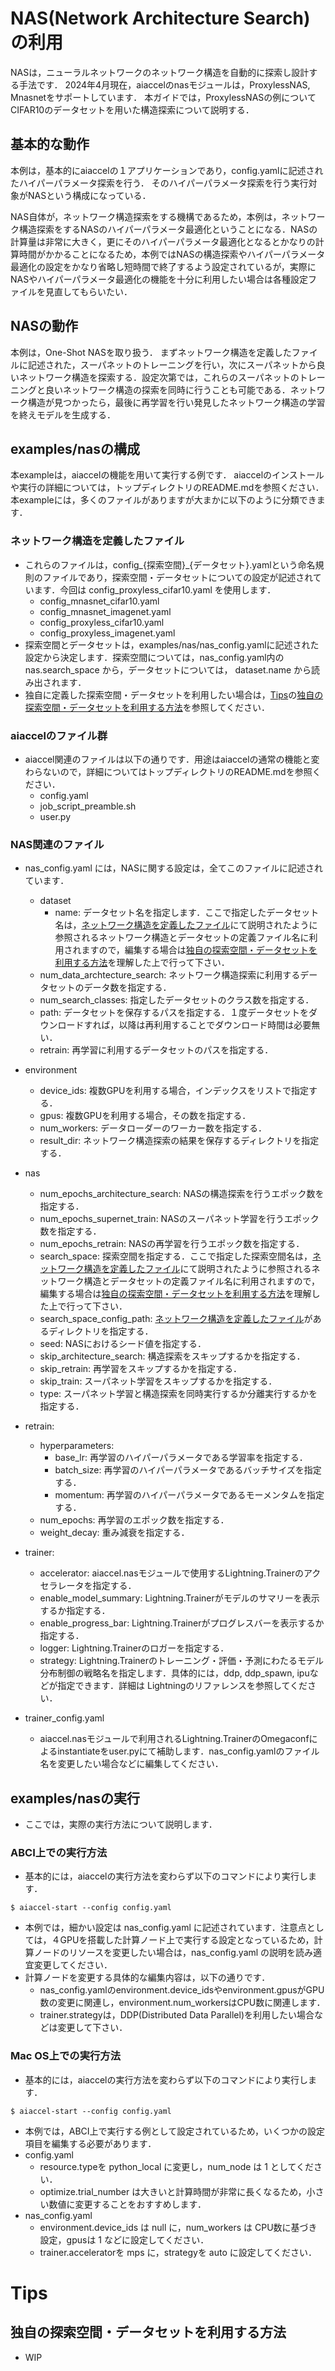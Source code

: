 # NAS(Network Architecture Search)の利用

NASは，ニューラルネットワークのネットワーク構造を自動的に探索し設計する手法です．
2024年4月現在，aiaccelのnasモジュールは，ProxylessNAS, Mnasnetをサポートしています．
本ガイドでは，ProxylessNASの例についてCIFAR10のデータセットを用いた構造探索について説明する．

##  基本的な動作

本例は，基本的にaiaccelの１アプリケーションであり，config.yamlに記述されたハイパーパラメータ探索を行う．
そのハイパーパラメータ探索を行う実行対象がNASという構成になっている．

NAS自体が，ネットワーク構造探索をする機構であるため，本例は，ネットワーク構造探索をするNASのハイパーパラメータ最適化ということになる．NASの計算量は非常に大きく，更にそのハイパーパラメータ最適化となるとかなりの計算時間がかかることになるため，本例ではNASの構造探索やハイパーパラメータ最適化の設定をかなり省略し短時間で終了するよう設定されているが，実際にNASやハイパーパラメータ最適化の機能を十分に利用したい場合は各種設定ファイルを見直してもらいたい．

## NASの動作

本例は，One-Shot NASを取り扱う．
まずネットワーク構造を定義したファイルに記述された，スーパネットのトレーニングを行い，次にスーパネットから良いネットワーク構造を探索する．設定次第では，これらのスーパネットのトレーニングと良いネットワーク構造の探索を同時に行うことも可能である．ネットワーク構造が見つかったら，最後に再学習を行い発見したネットワーク構造の学習を終えモデルを生成する．


## examples/nasの構成

本exampleは，aiaccelの機能を用いて実行する例です．
aiaccelのインストールや実行の詳細については，トップディレクトリのREADME.mdを参照ください．
本exampleには，多くのファイルがありますが大まかに以下のように分類できます．

### ネットワーク構造を定義したファイル
  - これらのファイルは，config_{探索空間}_{データセット}.yamlという命名規則のファイルであり，探索空間・データセットについての設定が記述されています．今回は config_proxyless_cifar10.yaml を使用します．
    - config_mnasnet_cifar10.yaml
    - config_mnasnet_imagenet.yaml
    - config_proxyless_cifar10.yaml
    - config_proxyless_imagenet.yaml
  - 探索空間とデータセットは，examples/nas/nas_config.yamlに記述された設定から決定します．探索空間については，nas_config.yaml内の nas.search_space から，データセットについては， dataset.name から読み出されます．
  - 独自に定義した探索空間・データセットを利用したい場合は，[Tips](Tips)の[独自の探索空間・データセットを利用する方法](独自の探索空間・データセットを利用する方法)を参照してください．

### aiaccelのファイル群
  - aiaccel関連のファイルは以下の通りです．用途はaiaccelの通常の機能と変わらないので，詳細についてはトップディレクトリのREADME.mdを参照ください．
    - config.yaml
    - job_script_preamble.sh
    - user.py

### NAS関連のファイル
  - nas_config.yaml には，NASに関する設定は，全てこのファイルに記述されています．
    - dataset
      - name: データセット名を指定します．ここで指定したデータセット名は，[ネットワーク構造を定義したファイル](ネットワーク構造を定義したファイル)にて説明されたように参照されるネットワーク構造とデータセットの定義ファイル名に利用されますので，編集する場合は[独自の探索空間・データセットを利用する方法](独自の探索空間・データセットを利用する方法)を理解した上で行って下さい．
    - num_data_archtecture_search: ネットワーク構造探索に利用するデータセットのデータ数を指定する．
    - num_search_classes: 指定したデータセットのクラス数を指定する．
    - path: データセットを保存するパスを指定する．１度データセットをダウンロードすれば，以降は再利用することでダウンロード時間は必要無い．
    - retrain: 再学習に利用するデータセットのパスを指定する．
  - environment
    - device_ids: 複数GPUを利用する場合，インデックスをリストで指定する．
    - gpus: 複数GPUを利用する場合，その数を指定する．
    - num_workers: データローダーのワーカー数を指定する．
    - result_dir: ネットワーク構造探索の結果を保存するディレクトリを指定する．
  - nas
    - num_epochs_architecture_search: NASの構造探索を行うエポック数を指定する．
    - num_epochs_supernet_train: NASのスーパネット学習を行うエポック数を指定する．
    - num_epochs_retrain: NASの再学習を行うエポック数を指定する．
    - search_space: 探索空間を指定する．ここで指定した探索空間名は，[ネットワーク構造を定義したファイル](ネットワーク構造を定義したファイル)にて説明されたように参照されるネットワーク構造とデータセットの定義ファイル名に利用されますので，編集する場合は[独自の探索空間・データセットを利用する方法](独自の探索空間・データセットを利用する方法)を理解した上で行って下さい．
    - search_space_config_path: [ネットワーク構造を定義したファイル](ネットワーク構造を定義したファイル)があるディレクトリを指定する．
    - seed: NASにおけるシード値を指定する．
    - skip_architecture_search: 構造探索をスキップするかを指定する．
    - skip_retrain: 再学習をスキップするかを指定する．
    - skip_train: スーパネット学習をスキップするかを指定する．
    - type: スーパネット学習と構造探索を同時実行するか分離実行するかを指定する．

  - retrain:
    - hyperparameters:
      - base_lr: 再学習のハイパーパラメータである学習率を指定する．
      - batch_size: 再学習のハイパーパラメータであるバッチサイズを指定する．
      - momentum: 再学習のハイパーパラメータであるモーメンタムを指定する．
    - num_epochs: 再学習のエポック数を指定する．
    - weight_decay: 重み減衰を指定する．

  - trainer:
    - accelerator: aiaccel.nasモジュールで使用するLightning.Trainerのアクセラレータを指定する．
    - enable_model_summary: Lightning.Trainerがモデルのサマリーを表示するか指定する．
    - enable_progress_bar: Lightning.Trainerがプログレスバーを表示するか指定する．
    - logger: Lightning.Trainerのロガーを指定する．
    - strategy: Lightning.Trainerのトレーニング・評価・予測にわたるモデル分布制御の戦略名を指定します．具体的には，ddp, ddp_spawn, ipuなどが指定できます．詳細は Lightningのリファレンスを参照してください．
  - trainer_config.yaml
    - aiaccel.nasモジュールで利用されるLightning.TrainerのOmegaconfによるinstantiateをuser.pyにて補助します．nas_config.yamlのファイル名を変更したい場合などに編集してください．

## examples/nasの実行
- ここでは，実際の実行方法について説明します．

### ABCI上での実行方法
- 基本的には，aiaccelの実行方法を変わらず以下のコマンドにより実行します．
```shell
$ aiaccel-start --config config.yaml
```
- 本例では，細かい設定は nas_config.yaml に記述されています．注意点としては，４GPUを搭載した計算ノード上で実行する設定となっているため，計算ノードのリソースを変更したい場合は，nas_config.yaml の説明を読み適宜変更してください．
- 計算ノードを変更する具体的な編集内容は，以下の通りです．
  - nas_config.yamlのenvironment.device_idsやenvironment.gpusがGPU数の変更に関連し，environment.num_workersはCPU数に関連します．
  - trainer.strategyは，DDP(Distributed Data Parallel)を利用したい場合などは変更して下さい．


### Mac OS上での実行方法
- 基本的には，aiaccelの実行方法を変わらず以下のコマンドにより実行します．
```shell
$ aiaccel-start --config config.yaml
```
- 本例では，ABCI上で実行する例として設定されているため，いくつかの設定項目を編集する必要があります．
- config.yaml
  - resource.typeを python_local に変更し，num_node は 1 としてください．
  - optimize.trial_number は大きいと計算時間が非常に長くなるため，小さい数値に変更することをおすすめします．
- nas_config.yaml
  - environment.device_ids は null に，num_workers は CPU数に基づき設定，gpusは 1 などに設定してください．
  - trainer.acceleratorを mps に，strategyを auto に設定してください．

# Tips
## 独自の探索空間・データセットを利用する方法
- WIP


